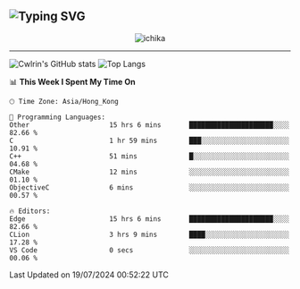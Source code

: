 ![Typing SVG](https://readme-typing-svg.demolab.com?font=Jost&size=24&pause=1000&color=7799EE&vCenter=true&multiline=true&random=false&width=435&height=100&lines=Hi+there;I'm+Sakurakouji+Nanaha;You+can+also+tell+me+Cwlrin%E2%98%86)
---
<p align="center">
  <img src="https://image.cwlrin.wiki/images/2024/06/17/Happy-Birthday2023---.png" alt="ichika" border="0" />
</p>

---
![Cwlrin's GitHub stats](https://github-readme-stats.vercel.app/api?username=cwlrin&show_icons=true&theme=buefy)
![Top Langs](https://github-readme-stats.vercel.app/api/top-langs/?username=cwlrin&layout=compact&hide=html,css)

<!--START_SECTION:waka-->
📊 **This Week I Spent My Time On** 

```text
🕑︎ Time Zone: Asia/Hong_Kong

💬 Programming Languages: 
Other                    15 hrs 6 mins       █████████████████████░░░░   82.66 % 
C                        1 hr 59 mins        ███░░░░░░░░░░░░░░░░░░░░░░   10.91 % 
C++                      51 mins             █░░░░░░░░░░░░░░░░░░░░░░░░   04.68 % 
CMake                    12 mins             ░░░░░░░░░░░░░░░░░░░░░░░░░   01.10 % 
ObjectiveC               6 mins              ░░░░░░░░░░░░░░░░░░░░░░░░░   00.57 % 

🔥 Editors: 
Edge                     15 hrs 6 mins       █████████████████████░░░░   82.66 % 
CLion                    3 hrs 9 mins        ████░░░░░░░░░░░░░░░░░░░░░   17.28 % 
VS Code                  0 secs              ░░░░░░░░░░░░░░░░░░░░░░░░░   00.06 % 
```


 Last Updated on 19/07/2024 00:52:22 UTC
<!--END_SECTION:waka-->

